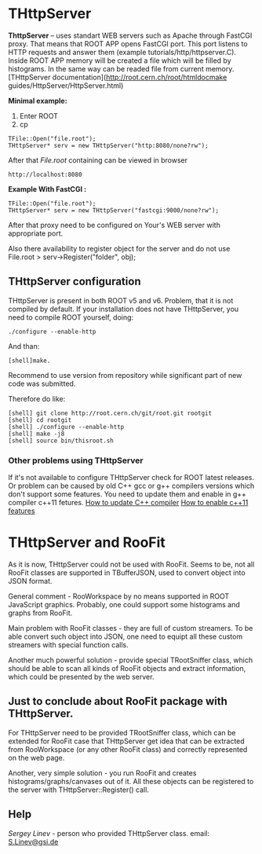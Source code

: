 # THttpServer 

**ThttpServer** – uses standart WEB servers such as Apache through FastCGI proxy.
That means that ROOT APP opens FastCGI port. This port listens to HTTP requests and answer them (example tutorials/http/httpserver.C).
Inside ROOT APP memory will be created a file which will be filled by histograms.
In the same way can be readed file from current memory.
[THttpServer documentation](http://root.cern.ch/root/htmldocmake guides/HttpServer/HttpServer.html)

**Minimal example:**

1. Enter ROOT
2. cp
```
TFile::Open("file.root");
THttpServer* serv = new THttpServer("http:8080/none?rw");
```

After that *File.root* containing can be viewed in browser
```
http://localhost:8080
``` 
**Example With FastCGI :**
```
TFile::Open("file.root");
THttpServer* serv = new THttpServer("fastcgi:9000/none?rw");
```
After that proxy need to be configured on Your's WEB server with appropriate port. 

Also there availability to register object for the server and do not use File.root > serv->Register("folder", obj);

## THttpServer configuration

THttpServer is present in both ROOT v5 and v6. Problem, that it is not compiled by default.
If your installation does not have THttpServer, you need to compile ROOT yourself, doing:
```
./configure --enable-http
```
And than:
```
[shell]make.
```
Recommend to use version from repository while significant part of new code was submitted.

Therefore do like:
```
[shell] git clone http://root.cern.ch/git/root.git rootgit
[shell] cd rootgit
[shell] ./configure --enable-http
[shell] make -j8
[shell] source bin/thisroot.sh
```
### Other problems using THttpServer

If it's not available to configure THttpServer check for ROOT latest releases. Or 
problem can be caused by old C++ gcc or g++ compilers versions which don't support some features. You need to update them and enable in g++ compiler c++11 fetures.
[How to update C++ compiler](http://google.com)
[How to enable c++11 features](http://stackoverflow.com/questions/17378969/how-to-change-gcc-compiler-to-c11-on-ubuntu)

# THttpServer and RooFit
As it is now, THttpServer could not be used with RooFit.
Seems to be, not all RooFit classes are supported in TBufferJSON, used to convert object into JSON format.

General comment - RooWorkspace by no means supported in ROOT JavaScript graphics.
Probably, one could support some histograms and graphs from RooFit.

Main problem with RooFit classes - they are full of custom streamers.
To be able convert such object into JSON, one need to equipt all these custom streamers with special function calls.

Another much powerful solution - provide special TRootSniffer class, which should be able to scan all kinds of RooFit objects and extract information,
which could be presented by the web server.

## Just to conclude about RooFit package with THttpServer.

For THttpServer need to be provided TRootSniffer class, which can be extended for RooFit case that
THttpServer get idea that can be extracted from RooWorkspace (or any other RooFit class)
and correctly represented on the web page.

Another, very simple solution - you run RooFit and creates histograms/graphs/canvases out of it.
All these objects can be registered to the server with
THttpServer::Register() call. 

## Help 

*Sergey Linev* - person who provided THttpServer class. email: S.Linev@gsi.de